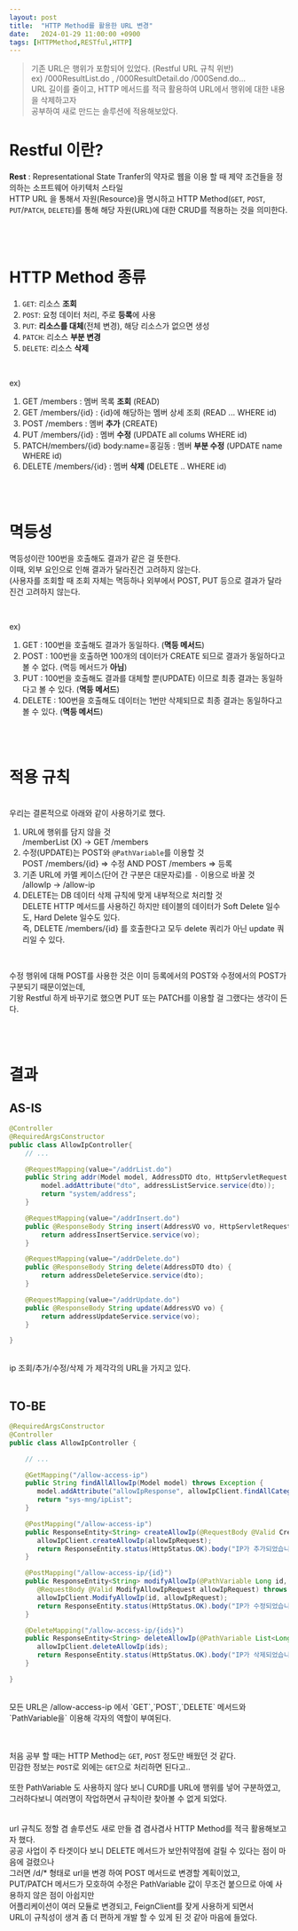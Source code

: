 ```yaml
---
layout: post
title:  "HTTP Method를 활용한 URL 변경"
date:   2024-01-29 11:00:00 +0900
tags: [HTTPMethod,RESTful,HTTP]
---
```

>기존 URL은 행위가 포함되어 있었다. (Restful URL 규칙 위반)<br>
>ex) /000ResultList.do , /000ResultDetail.do /000Send.do...<br>
>URL 길이를 줄이고, HTTP 메서드를 적극 활용하여 URL에서 행위에 대한 내용을 삭제하고자<br>
>공부하여 새로 만드는 솔루션에 적용해보았다.<br>


# Restful 이란?
**Rest** : Representational State Tranfer의 약자로 웹을 이용 할 때 제약 조건들을 정의하는 소프트웨어 아키텍처 스타일<br>
HTTP URL 을 통해서 자원(Resource)을 명시하고 HTTP Method(`GET`, `POST`, `PUT`/`PATCH`, `DELETE`)를 통해 해당 자원(URL)에 대한 CRUD를 적용하는 것을 의미한다.<br>
<br>
<br>
<br>

# HTTP Method 종류
1. `GET`: 리소스  **조회**
2. `POST`: 요청 데이터 처리, 주로 **등록**에 사용
3. `PUT`: **리소스를 대체**(전체 변경), 해당 리소스가 없으면 생성
4. `PATCH`: 리소스 **부분 변경**
5. `DELETE`: 리소스 **삭제**

<br>

ex)
1. GET /members : 멤버 목록 **조회** (READ)
2. GET /members/{id} : {id}에 해당하는 멤버 상세 조회 (READ ... WHERE id)
3. POST /members : 멤버 **추가** (CREATE)
4. PUT /members/{id} : 멤버 **수정** (UPDATE all colums WHERE id)
5. PATCH/members/{id} body:name=홍길동 : 멤버 **부분 수정** (UPDATE name WHERE id)
6. DELETE /members/{id} : 멤버 **삭제** (DELETE .. WHERE id)

<br>
<br>

# 멱등성
멱등성이란 100번을 호출해도 결과가 같은 걸 뜻한다.<br>
이때, 외부 요인으로 인해 결과가 달라진건 고려하지 않는다. <br>(사용자를 조회할 때 조회 자체는 멱등하나 외부에서 POST, PUT 등으로 결과가 달라진건 고려하지 않는다.<br>

<br>

ex)
1. GET : 100번을 호출해도 결과가 동일하다. (**멱등 메서드**)
2. POST : 100번을 호출하면 100개의 데이터가 CREATE 되므로 결과가 동일하다고 볼 수 없다. (멱등 메서드가 **아님**)
3. PUT : 100번을 호출해도 결과를 대체할 뿐(UPDATE) 이므로 최종 결과는 동일하다고 볼 수 있다. (**멱등 메서드**)
4. DELETE : 100번을 호출해도 데이터는 1번만 삭제되므로 최종 결과는 동일하다고 볼 수 있다. (**멱등 메서드**)

<br>
<br>

# 적용 규칙

<br>
우리는 결론적으로 아래와 같이 사용하기로 했다.<br>

1. URL에 행위를 담지 않을 것<br>/memberList (X) -> GET /members
2. 수정(UPDATE)는 POST와 `@PathVariable`를 이용할 것<br>POST /members/{id} => 수정 AND POST /members => 등록
3. 기존 URL에 카멜 케이스(단어 간 구분은 대문자로)를 `-` 이용으로 바꿀 것<br>/allowIp -> /allow-ip
4. DELETE는 DB 데이터 삭제 규칙에 맞게 내부적으로 처리할 것<br>DELETE HTTP 메서드를 사용하긴 하지만 테이블의 데이터가 Soft Delete 일수도, Hard Delete 일수도 있다.<br>즉, DELETE /members/{id} 를 호출한다고 모두 delete 쿼리가 아닌 update 쿼리일 수 있다.

<br>

수정 행위에 대해 POST를 사용한 것은 이미 등록에서의 POST와 수정에서의 POST가 구분되기 때문이었는데,<br>
기왕 Restful 하게 바꾸기로 했으면 PUT 또는 PATCH를 이용할 걸 그랬다는 생각이 든다.<br>

<br>
<br>

# 결과
## AS-IS

```java
@Controller
@RequiredArgsConstructor
public class AllowIpController{
	// ...

	@RequestMapping(value="/addrList.do")
	public String addr(Model model, AddressDTO dto, HttpServletRequest request) {
	    model.addAttribute("dto", addressListService.service(dto));
	    return "system/address";
	}

	@RequestMapping(value="/addrInsert.do")
	public @ResponseBody String insert(AddressVO vo, HttpServletRequest request) {
	    return addressInsertService.service(vo);
	}

	@RequestMapping(value="/addrDelete.do")
	public @ResponseBody String delete(AddressDTO dto) {
	    return addressDeleteService.service(dto);
	}

	@RequestMapping(value="/addrUpdate.do")
	public @ResponseBody String update(AddressVO vo) {
	    return addressUpdateService.service(vo);
	}

}
```

<br>
ip 조회/추가/수정/삭제 가 제각각의 URL을 가지고 있다.<br>
<br>

## TO-BE

```java
@RequiredArgsConstructor
@Controller
public class AllowIpController {

	// ...

    @GetMapping("/allow-access-ip")
    public String findAllAllowIp(Model model) throws Exception {
       model.addAttribute("allowIpResponse", allowIpClient.findAllCategory().getBody());
       return "sys-mng/ipList";
    }

    @PostMapping("/allow-access-ip")
    public ResponseEntity<String> createAllowIp(@RequestBody @Valid CreateAllowIpRequest allowIpRequest) throws Exception{
       allowIpClient.createAllowIp(allowIpRequest);
       return ResponseEntity.status(HttpStatus.OK).body("IP가 추가되었습니다.");
    }

    @PostMapping("/allow-access-ip/{id}")
    public ResponseEntity<String> modifyAllowIp(@PathVariable Long id,
       @RequestBody @Valid ModifyAllowIpRequest allowIpRequest) throws Exception {
       allowIpClient.ModifyAllowIp(id, allowIpRequest);
       return ResponseEntity.status(HttpStatus.OK).body("IP가 수정되었습니다.");
    }

    @DeleteMapping("/allow-access-ip/{ids}")
    public ResponseEntity<String> deleteAllowIp(@PathVariable List<Long> ids) throws Exception {
       allowIpClient.deleteAllowIp(ids);
       return ResponseEntity.status(HttpStatus.OK).body("IP가 삭제되었습니다.");
    }

}
```

<br>
모든 URL은 /allow-access-ip 에서 `GET`,`POST`,`DELETE` 메서드와 `PathVariable을` 이용해 각자의 역할이 부여된다.<br>
<br>
<br>

처음 공부 할 때는 HTTP Method는 `GET`,  `POST` 정도만 배웠던 것 같다.<br>
민감한 정보는 `POST`로 외에는 `GET`으로 처리하면 된다고..<br>
<br>
또한 PathVariable 도 사용하지 않다 보니 CURD를 URL에 행위를 넣어 구분하였고,<br>
그러하다보니 여러명이 작업하면서 규칙이란 찾아볼 수 없게 되었다.<br>
<br>
<br>
url 규칙도 정할 겸 솔루션도 새로 만들 겸 겸사겸사 HTTP Method를 적극 활용해보고자 했다.<br>
공공 사업이 주 타겟이다 보니 DELETE 메서드가 보안취약점에 걸릴 수 있다는 점이 마음에 걸렸으나<br>
그러면 /d/* 형태로 url을 변경 하여 POST 메서드로 변경할 계획이었고,<br>
PUT/PATCH 메서드가 모호하여 수정은 PathVariable 값이 무조건 붙으므로 아예 사용하지 않은 점이 아쉽지만<br>
어플리케이션이 여러 모듈로 변경되고, FeignClient를 잦게 사용하게 되면서<br>
URL이 규칙성이 생겨 좀 더 편하게 개발 할 수 있게 된 것 같아 마음에 들었다.<br>
<br>


